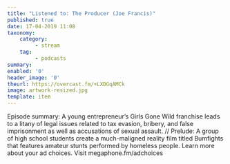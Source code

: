 ```yaml
---
title: "Listened to: The Producer (Joe Francis)"
published: true
date: 17-04-2019 11:08
taxonomy:
    category:
         - stream
    tag:
         - podcasts
summary:
enabled: '0'
header_image: '0'
theurl: https://overcast.fm/+LXDGqAMCk
image: artwork-resized.jpg
template: item
---
```

 
Episode summary: A young entrepreneur’s Girls Gone Wild franchise leads to a litany of legal issues related to tax evasion, bribery, and false imprisonment as well as accusations of sexual assault. // Prelude: A group of high school students create a much-maligned reality film titled Bumfights that features amateur stunts performed by homeless people. Learn more about your ad choices. Visit megaphone.fm/adchoices
